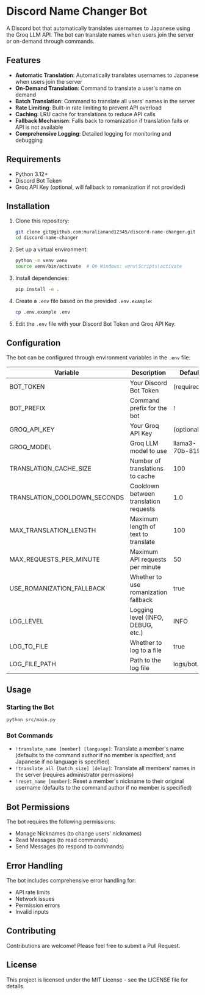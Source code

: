 # Discord Name Changer Bot

A Discord bot that automatically translates usernames to Japanese using the Groq LLM API. The bot can translate names when users join the server or on-demand through commands.

## Features

- **Automatic Translation**: Automatically translates usernames to Japanese when users join the server
- **On-Demand Translation**: Command to translate a user's name on demand
- **Batch Translation**: Command to translate all users' names in the server
- **Rate Limiting**: Built-in rate limiting to prevent API overload
- **Caching**: LRU cache for translations to reduce API calls
- **Fallback Mechanism**: Falls back to romanization if translation fails or API is not available
- **Comprehensive Logging**: Detailed logging for monitoring and debugging

## Requirements

- Python 3.12+
- Discord Bot Token
- Groq API Key (optional, will fallback to romanization if not provided)

## Installation

1. Clone this repository:
   ```bash
   git clone git@github.com:muralianand12345/discord-name-changer.git
   cd discord-name-changer
   ```

2. Set up a virtual environment:
   ```bash
   python -m venv venv
   source venv/bin/activate  # On Windows: venv\Scripts\activate
   ```

3. Install dependencies:
   ```bash
   pip install -e .
   ```

4. Create a `.env` file based on the provided `.env.example`:
   ```bash
   cp .env.example .env
   ```

5. Edit the `.env` file with your Discord Bot Token and Groq API Key.

## Configuration

The bot can be configured through environment variables in the `.env` file:

| Variable | Description | Default |
|----------|-------------|---------|
| BOT_TOKEN | Your Discord Bot Token | (required) |
| BOT_PREFIX | Command prefix for the bot | ! |
| GROQ_API_KEY | Your Groq API Key | (optional) |
| GROQ_MODEL | Groq LLM model to use | llama3-70b-8192 |
| TRANSLATION_CACHE_SIZE | Number of translations to cache | 100 |
| TRANSLATION_COOLDOWN_SECONDS | Cooldown between translation requests | 1.0 |
| MAX_TRANSLATION_LENGTH | Maximum length of text to translate | 100 |
| MAX_REQUESTS_PER_MINUTE | Maximum API requests per minute | 50 |
| USE_ROMANIZATION_FALLBACK | Whether to use romanization fallback | true |
| LOG_LEVEL | Logging level (INFO, DEBUG, etc.) | INFO |
| LOG_TO_FILE | Whether to log to a file | true |
| LOG_FILE_PATH | Path to the log file | logs/bot.log |

## Usage

### Starting the Bot

```bash
python src/main.py
```

### Bot Commands

- `!translate_name [member] [language]`: Translate a member's name (defaults to the command author if no member is specified, and Japanese if no language is specified)
- `!translate_all [batch_size] [delay]`: Translate all members' names in the server (requires administrator permissions)
- `!reset_name [member]`: Reset a member's nickname to their original username (defaults to the command author if no member is specified)

## Bot Permissions

The bot requires the following permissions:
- Manage Nicknames (to change users' nicknames)
- Read Messages (to read commands)
- Send Messages (to respond to commands)

## Error Handling

The bot includes comprehensive error handling for:
- API rate limits
- Network issues
- Permission errors
- Invalid inputs

## Contributing

Contributions are welcome! Please feel free to submit a Pull Request.

## License

This project is licensed under the MIT License - see the LICENSE file for details.
